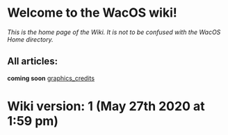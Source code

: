 # Welcome to the WacOS wiki!

_This is the home page of the Wiki. It is not to be confused with the WacOS Home directory._

All articles:
-----------

**coming soon**
[graphics_credits]()

# Wiki version: 1 (May 27th 2020 at 1:59 pm)
